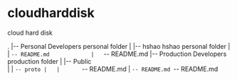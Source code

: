 # cloudharddisk
cloud hard disk

.
|-- Personal                     Developers personal folder
|   |-- hshao                    hshao  personal folder
|   |   `-- README.md            
|   `-- README.md
|-- Production                   Developers production folder
|   |-- Public                   
|   |   `-- proto
|   |       `-- README.md
|   `-- README.md
`-- README.md
